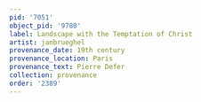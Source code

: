 ```yaml
---
pid: '7051'
object_pid: '9780'
label: Landscape with the Temptation of Christ
artist: janbrueghel
provenance_date: 19th century
provenance_location: Paris
provenance_text: Pierre Defer
collection: provenance
order: '2389'
---
```

